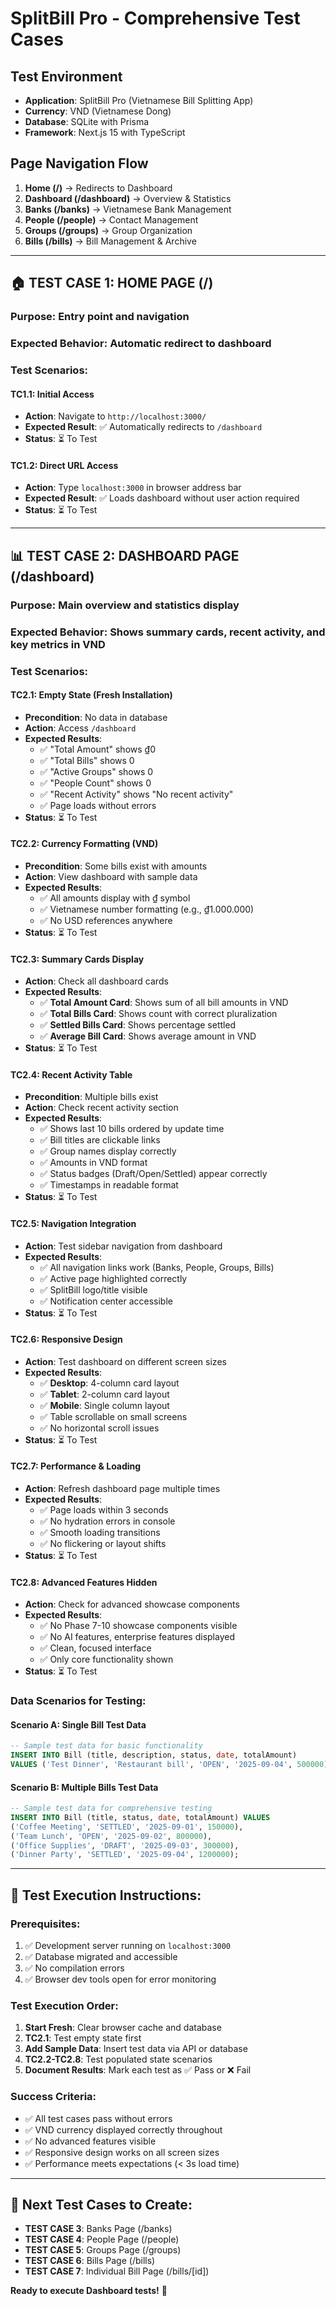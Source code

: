 # SplitBill Pro - Comprehensive Test Cases

## Test Environment
- **Application**: SplitBill Pro (Vietnamese Bill Splitting App)
- **Currency**: VND (Vietnamese Dong)
- **Database**: SQLite with Prisma
- **Framework**: Next.js 15 with TypeScript

## Page Navigation Flow
1. **Home (/)** → Redirects to Dashboard
2. **Dashboard (/dashboard)** → Overview & Statistics
3. **Banks (/banks)** → Vietnamese Bank Management
4. **People (/people)** → Contact Management
5. **Groups (/groups)** → Group Organization
6. **Bills (/bills)** → Bill Management & Archive

---

## 🏠 **TEST CASE 1: HOME PAGE (/)**

### **Purpose**: Entry point and navigation
### **Expected Behavior**: Automatic redirect to dashboard

### **Test Scenarios**:

#### **TC1.1: Initial Access**
- **Action**: Navigate to `http://localhost:3000/`
- **Expected Result**: ✅ Automatically redirects to `/dashboard`
- **Status**: ⏳ To Test

#### **TC1.2: Direct URL Access**
- **Action**: Type `localhost:3000` in browser address bar
- **Expected Result**: ✅ Loads dashboard without user action required
- **Status**: ⏳ To Test

---

## 📊 **TEST CASE 2: DASHBOARD PAGE (/dashboard)**

### **Purpose**: Main overview and statistics display
### **Expected Behavior**: Shows summary cards, recent activity, and key metrics in VND

### **Test Scenarios**:

#### **TC2.1: Empty State (Fresh Installation)**
- **Precondition**: No data in database
- **Action**: Access `/dashboard`
- **Expected Results**:
  - ✅ "Total Amount" shows ₫0
  - ✅ "Total Bills" shows 0
  - ✅ "Active Groups" shows 0
  - ✅ "People Count" shows 0
  - ✅ "Recent Activity" shows "No recent activity"
  - ✅ Page loads without errors
- **Status**: ⏳ To Test

#### **TC2.2: Currency Formatting (VND)**
- **Precondition**: Some bills exist with amounts
- **Action**: View dashboard with sample data
- **Expected Results**:
  - ✅ All amounts display with ₫ symbol
  - ✅ Vietnamese number formatting (e.g., ₫1.000.000)
  - ✅ No USD references anywhere
- **Status**: ⏳ To Test

#### **TC2.3: Summary Cards Display**
- **Action**: Check all dashboard cards
- **Expected Results**:
  - ✅ **Total Amount Card**: Shows sum of all bill amounts in VND
  - ✅ **Total Bills Card**: Shows count with correct pluralization
  - ✅ **Settled Bills Card**: Shows percentage settled
  - ✅ **Average Bill Card**: Shows average amount in VND
- **Status**: ⏳ To Test

#### **TC2.4: Recent Activity Table**
- **Precondition**: Multiple bills exist
- **Action**: Check recent activity section
- **Expected Results**:
  - ✅ Shows last 10 bills ordered by update time
  - ✅ Bill titles are clickable links
  - ✅ Group names display correctly
  - ✅ Amounts in VND format
  - ✅ Status badges (Draft/Open/Settled) appear correctly
  - ✅ Timestamps in readable format
- **Status**: ⏳ To Test

#### **TC2.5: Navigation Integration**
- **Action**: Test sidebar navigation from dashboard
- **Expected Results**:
  - ✅ All navigation links work (Banks, People, Groups, Bills)
  - ✅ Active page highlighted correctly
  - ✅ SplitBill logo/title visible
  - ✅ Notification center accessible
- **Status**: ⏳ To Test

#### **TC2.6: Responsive Design**
- **Action**: Test dashboard on different screen sizes
- **Expected Results**:
  - ✅ **Desktop**: 4-column card layout
  - ✅ **Tablet**: 2-column card layout
  - ✅ **Mobile**: Single column layout
  - ✅ Table scrollable on small screens
  - ✅ No horizontal scroll issues
- **Status**: ⏳ To Test

#### **TC2.7: Performance & Loading**
- **Action**: Refresh dashboard page multiple times
- **Expected Results**:
  - ✅ Page loads within 3 seconds
  - ✅ No hydration errors in console
  - ✅ Smooth loading transitions
  - ✅ No flickering or layout shifts
- **Status**: ⏳ To Test

#### **TC2.8: Advanced Features Hidden**
- **Action**: Check for advanced showcase components
- **Expected Results**:
  - ✅ No Phase 7-10 showcase components visible
  - ✅ No AI features, enterprise features displayed
  - ✅ Clean, focused interface
  - ✅ Only core functionality shown
- **Status**: ⏳ To Test

### **Data Scenarios for Testing**:

#### **Scenario A: Single Bill Test Data**
```sql
-- Sample test data for basic functionality
INSERT INTO Bill (title, description, status, date, totalAmount) 
VALUES ('Test Dinner', 'Restaurant bill', 'OPEN', '2025-09-04', 500000);
```

#### **Scenario B: Multiple Bills Test Data**
```sql
-- Sample test data for comprehensive testing
INSERT INTO Bill (title, status, date, totalAmount) VALUES 
('Coffee Meeting', 'SETTLED', '2025-09-01', 150000),
('Team Lunch', 'OPEN', '2025-09-02', 800000),
('Office Supplies', 'DRAFT', '2025-09-03', 300000),
('Dinner Party', 'SETTLED', '2025-09-04', 1200000);
```

---

## 🧪 **Test Execution Instructions**:

### **Prerequisites**:
1. ✅ Development server running on `localhost:3000`
2. ✅ Database migrated and accessible
3. ✅ No compilation errors
4. ✅ Browser dev tools open for error monitoring

### **Test Execution Order**:
1. **Start Fresh**: Clear browser cache and database
2. **TC2.1**: Test empty state first
3. **Add Sample Data**: Insert test data via API or database
4. **TC2.2-TC2.8**: Test populated state scenarios
5. **Document Results**: Mark each test as ✅ Pass or ❌ Fail

### **Success Criteria**:
- ✅ All test cases pass without errors
- ✅ VND currency displayed correctly throughout
- ✅ No advanced features visible
- ✅ Responsive design works on all screen sizes
- ✅ Performance meets expectations (< 3s load time)

---

## 📝 **Next Test Cases to Create**:
- **TEST CASE 3**: Banks Page (/banks)
- **TEST CASE 4**: People Page (/people) 
- **TEST CASE 5**: Groups Page (/groups)
- **TEST CASE 6**: Bills Page (/bills)
- **TEST CASE 7**: Individual Bill Page (/bills/[id])

**Ready to execute Dashboard tests!** 🚀
